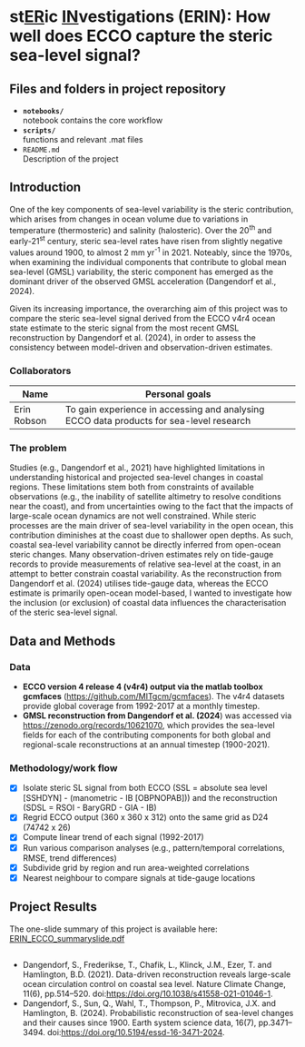 # st<ins>E</ins><ins>R</ins>ic <ins>I</ins><ins>N</ins>vestigations (ERIN): How well does ECCO capture the steric sea-level signal?

## Files and folders in project repository

* **`notebooks/`**
<br> notebook contains the core workflow
* **`scripts/`**
<br> functions and relevant .mat files
* `README.md`
<br> Description of the project

## Introduction

One of the key components of sea-level variability is the steric contribution, which arises from changes in ocean volume due to variations in temperature (thermosteric) and salinity (halosteric). Over the 20<sup>th</sup> and early-21<sup>st</sup> century, steric sea-level rates have risen from slightly negative values around 1900, to almost 2 mm yr<sup>-1</sup> in 2021. Noteably, since the 1970s, when examining the individual components that contribute to global mean sea-level (GMSL) variability, the steric component has emerged as the dominant driver of the observed GMSL acceleration (Dangendorf et al., 2024). 

Given its increasing importance, the overarching aim of this project was to compare the steric sea-level signal derived from the ECCO v4r4 ocean state estimate to the steric signal from the most recent GMSL reconstruction by Dangendorf et al. (2024), in order to assess the consistency between model-driven and observation-driven estimates.

### Collaborators

| Name | Personal goals |
| ------------- | ------------- |
| Erin Robson | To gain experience in accessing and analysing ECCO data products for sea-level research

### The problem
Studies (e.g., Dangendorf et al., 2021) have highlighted limitations in understanding historical and projected sea-level changes in coastal regions. These limitations stem both from constraints of available observations (e.g., the inability of satellite altimetry to resolve conditions near the coast), and from uncertainties owing to the fact that the impacts of large-scale ocean dynamics are not well constrained. While steric processes are the main driver of sea-level variability in the open ocean, this contribution diminishes at the coast due to shallower open depths. As such, coastal sea-level variability cannot be directly inferred from open-ocean steric changes. Many observation-driven estimates rely on tide-gauge records to provide measurements of relative sea-level at the coast, in an attempt to better constrain coastal variability. As the reconstruction from Dangendorf et al. (2024) utilises tide-gauge data, whereas the ECCO estimate is primarily open-ocean model-based, I wanted to investigate how the inclusion (or exclusion) of coastal data influences the characterisation of the steric sea-level signal. 

## Data and Methods

### Data

* **ECCO version 4 release 4 (v4r4) output via the matlab toolbox gcmfaces** (https://github.com/MITgcm/gcmfaces). The v4r4 datasets provide global coverage from 1992-2017 at a monthly timestep.
* **GMSL reconstruction from Dangendorf et al. (2024**) was accessed via https://zenodo.org/records/10621070, which provides the sea-level fields for each of the contributing components for both global and regional-scale reconstructions at an annual timestep (1900-2021). 

### Methodology/work flow

- [x] Isolate steric SL signal from both ECCO (SSL = absolute sea level [SSHDYN] - (manometric - IB [OBPNOPAB])) and the reconstruction (SDSL = RSOI - BaryGRD - GIA - IB)
- [x] Regrid ECCO output (360 x 360 x 312) onto the same grid as D24 (74742 x 26)
- [x] Compute linear trend of each signal (1992-2017) 
- [x] Run various comparison analyses (e.g., pattern/temporal correlations, RMSE, trend differences)
- [x] Subdivide grid by region and run area-weighted correlations 
- [x] Nearest neighbour to compare signals at tide-gauge locations

## Project Results
The one-slide summary of this project is available here: [ERIN_ECCO_summaryslide.pdf](https://github.com/user-attachments/files/20576634/ERIN_ECCO_summaryslide.pdf)

##
* Dangendorf, S., Frederikse, T., Chafik, L., Klinck, J.M., Ezer, T. and Hamlington, B.D. (2021). Data-driven reconstruction reveals large-scale ocean circulation control on coastal sea level. Nature Climate Change, 11(6), pp.514–520. doi:https://doi.org/10.1038/s41558-021-01046-1.
* Dangendorf, S., Sun, Q., Wahl, T., Thompson, P., Mitrovica, J.X. and Hamlington, B. (2024). Probabilistic reconstruction of sea-level changes and their causes since 1900. Earth system science data, 16(7), pp.3471–3494. doi:https://doi.org/10.5194/essd-16-3471-2024.

